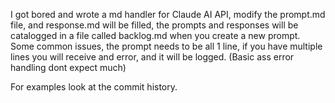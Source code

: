 I got bored and wrote a md handler for Claude AI API, modify the prompt.md file, and response.md will be filled, the prompts and responses will be catalogged in a file called backlog.md when you create a new prompt. Some common issues, the prompt needs to be all 1 line, if you have multiple lines you will receive and error, and it will be logged. (Basic ass error handling dont expect much)

For examples look at the commit history.
